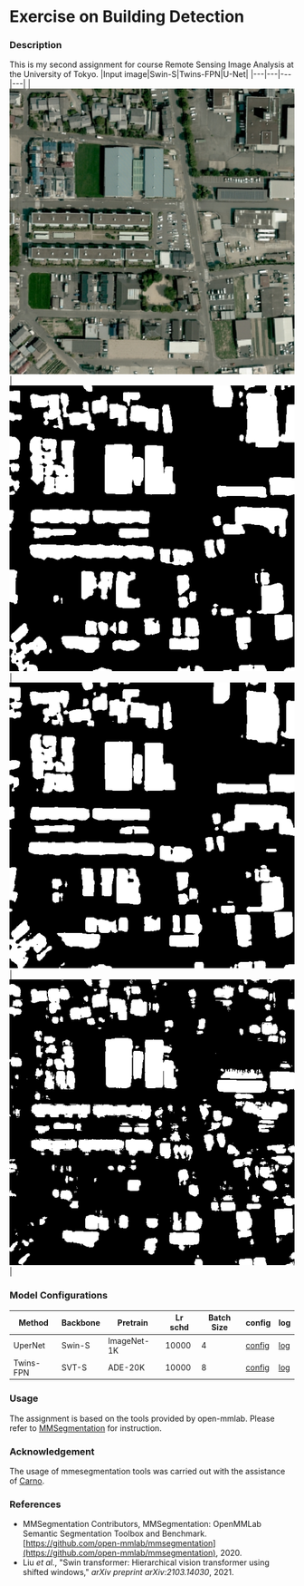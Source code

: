 # Exercise on Building Detection
### Description
This is my second assignment for course Remote Sensing Image Analysis at the University of Tokyo.
|Input image|Swin-S|Twins-FPN|U-Net|
|---|---|---|---|
|![overview](input.png)|![overview](swin-s.png)|![overview](twins.png)|![overview](unet.png)|

### Model Configurations
| Method | Backbone | Pretrain | Lr schd | Batch Size | config | log |
| ------ | -------- | --------- | ------ | ----- | -------------- | -------- |
| UperNet| Swin-S | ImageNet-1K | 10000 | 4 | [config](Swin-S.log) | [log](Swin-S.log.json) |
|Twins-FPN | SVT-S | ADE-20K | 10000 | 8 | [config](Twins.log) | [log](Twins.log.json) |
### Usage
The assignment is based on the tools provided by open-mmlab. Please refer to [MMSegmentation](https://github.com/open-mmlab/mmsegmentation) for instruction.
### Acknowledgement
The usage of mmesegmentation tools was carried out with the assistance of [Carno](https://github.com/CarnoZhao).
### References
* MMSegmentation Contributors, MMSegmentation: OpenMMLab Semantic Segmentation Toolbox and Benchmark. [https://github.com/open-mmlab/mmsegmentation](https://github.com/open-mmlab/mmsegmentation), 2020.
* Liu *et al.*, "Swin transformer: Hierarchical vision transformer using shifted windows," *arXiv preprint arXiv:2103.14030*, 2021.

